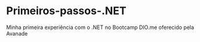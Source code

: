 # Primeiros-passos-.NET
Minha primeira experiência com o .NET no Bootcamp DIO.me oferecido pela Avanade
